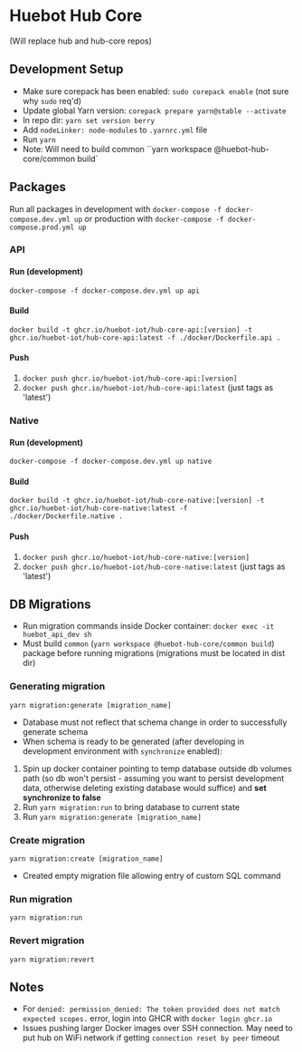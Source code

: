 # Huebot Hub Core 
(Will replace hub and hub-core repos)

## Development Setup
- Make sure corepack has been enabled: `sudo corepack enable` (not sure why `sudo` req'd)
- Update global Yarn version: `corepack prepare yarn@stable --activate`
- In repo dir: `yarn set version berry`
- Add `nodeLinker: node-modules` to `.yarnrc.yml` file
- Run `yarn`
- Note: Will need to build common ``yarn workspace @huebot-hub-core/common build` 

## Packages
Run all packages in development with `docker-compose -f docker-compose.dev.yml up` or production with `docker-compose -f docker-compose.prod.yml up`

### API

#### Run (development)
`docker-compose -f docker-compose.dev.yml up api`

#### Build
`docker build -t ghcr.io/huebot-iot/hub-core-api:[version] -t ghcr.io/huebot-iot/hub-core-api:latest -f ./docker/Dockerfile.api .`

#### Push
1. `docker push ghcr.io/huebot-iot/hub-core-api:[version]`
2. `docker push ghcr.io/huebot-iot/hub-core-api:latest` (just tags as 'latest')

### Native

#### Run (development)
`docker-compose -f docker-compose.dev.yml up native`

#### Build
`docker build -t ghcr.io/huebot-iot/hub-core-native:[version] -t ghcr.io/huebot-iot/hub-core-native:latest -f ./docker/Dockerfile.native .`

#### Push
1. `docker push ghcr.io/huebot-iot/hub-core-native:[version]`
2. `docker push ghcr.io/huebot-iot/hub-core-native:latest` (just tags as 'latest')

## DB Migrations
- Run migration commands inside Docker container: `docker exec -it huebot_api_dev sh`
- Must build `common` (`yarn workspace @huebot-hub-core/common build`) package before running migrations (migrations must be located in dist dir)

### Generating migration
`yarn migration:generate [migration_name]`
- Database must not reflect that schema change in order to successfully generate schema 
- When schema is ready to be generated (after developing in development environment with `synchronize` enabled):
1. Spin up docker container pointing to temp database outside db volumes path (so db won't persist - assuming you want to persist development data, otherwise deleting existing database would suffice) and <b>set synchronize to false</b>
2. Run `yarn migration:run` to bring database to current state
3. Run `yarn migration:generate [migration_name]`

### Create migration
`yarn migration:create [migration_name]`
- Created empty migration file allowing entry of custom SQL command

### Run migration
`yarn migration:run`

### Revert migration
`yarn migration:revert`

## Notes
- For `denied: permission_denied: The token provided does not match expected scopes.` error, login into GHCR with `docker login ghcr.io`
- Issues pushing larger Docker images over SSH connection. May need to put hub on WiFi network if getting `connection reset by peer` timeout
